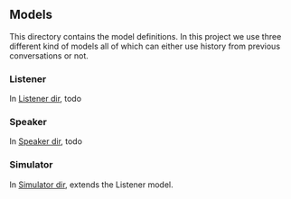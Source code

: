 ## Models

This directory contains the model definitions. In this project we use three different kind of models 
all of which can either use history from previous conversations or not.

### Listener

In [Listener dir](listener), todo


### Speaker

In [Speaker dir](speaker), todo


### Simulator

In [Simulator dir](simualator), extends the Listener model.
